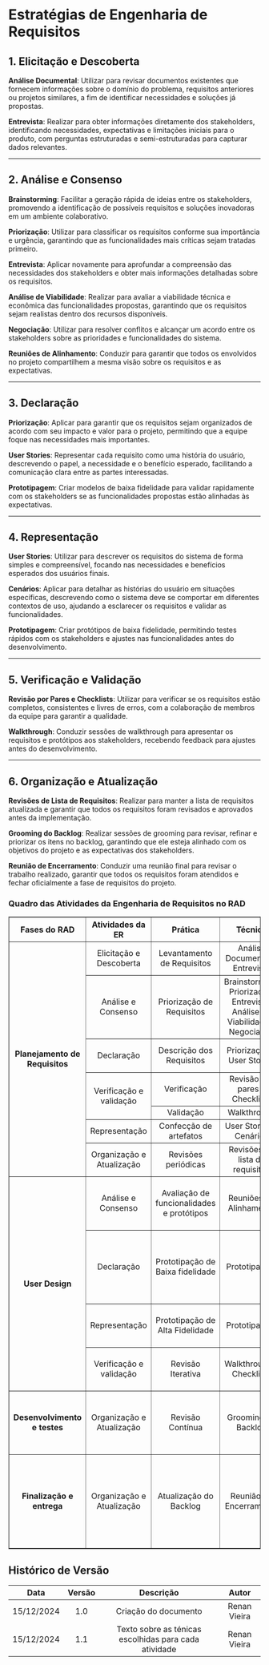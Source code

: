 # Estratégias de Engenharia de Requisitos

## 1. Elicitação e Descoberta
**Análise Documental**: Utilizar para revisar documentos existentes que fornecem informações sobre o domínio do problema, requisitos anteriores ou projetos similares, a fim de identificar necessidades e soluções já propostas.

**Entrevista**: Realizar para obter informações diretamente dos stakeholders, identificando necessidades, expectativas e limitações iniciais para o produto, com perguntas estruturadas e semi-estruturadas para capturar dados relevantes.

---

## 2. Análise e Consenso
**Brainstorming**: Facilitar a geração rápida de ideias entre os stakeholders, promovendo a identificação de possíveis requisitos e soluções inovadoras em um ambiente colaborativo.

**Priorização**: Utilizar para classificar os requisitos conforme sua importância e urgência, garantindo que as funcionalidades mais críticas sejam tratadas primeiro.

**Entrevista**: Aplicar novamente para aprofundar a compreensão das necessidades dos stakeholders e obter mais informações detalhadas sobre os requisitos.

**Análise de Viabilidade**: Realizar para avaliar a viabilidade técnica e econômica das funcionalidades propostas, garantindo que os requisitos sejam realistas dentro dos recursos disponíveis.

**Negociação**: Utilizar para resolver conflitos e alcançar um acordo entre os stakeholders sobre as prioridades e funcionalidades do sistema.

**Reuniões de Alinhamento**: Conduzir para garantir que todos os envolvidos no projeto compartilhem a mesma visão sobre os requisitos e as expectativas.

---

## 3. Declaração
**Priorização**: Aplicar para garantir que os requisitos sejam organizados de acordo com seu impacto e valor para o projeto, permitindo que a equipe foque nas necessidades mais importantes.

**User Stories**: Representar cada requisito como uma história do usuário, descrevendo o papel, a necessidade e o benefício esperado, facilitando a comunicação clara entre as partes interessadas.

**Prototipagem**: Criar modelos de baixa fidelidade para validar rapidamente com os stakeholders se as funcionalidades propostas estão alinhadas às expectativas.

---

## 4. Representação
**User Stories**: Utilizar para descrever os requisitos do sistema de forma simples e compreensível, focando nas necessidades e benefícios esperados dos usuários finais.

**Cenários**: Aplicar para detalhar as histórias do usuário em situações específicas, descrevendo como o sistema deve se comportar em diferentes contextos de uso, ajudando a esclarecer os requisitos e validar as funcionalidades.


**Prototipagem**: Criar protótipos de baixa fidelidade, permitindo testes rápidos com os stakeholders e ajustes nas funcionalidades antes do desenvolvimento.

---

## 5. Verificação e Validação
**Revisão por Pares e Checklists**: Utilizar para verificar se os requisitos estão completos, consistentes e livres de erros, com a colaboração de membros da equipe para garantir a qualidade.

**Walkthrough**: Conduzir sessões de walkthrough para apresentar os requisitos e protótipos aos stakeholders, recebendo feedback para ajustes antes do desenvolvimento.

---

## 6. Organização e Atualização
**Revisões de Lista de Requisitos**: Realizar para manter a lista de requisitos atualizada e garantir que todos os requisitos foram revisados e aprovados antes da implementação.

**Grooming do Backlog**: Realizar sessões de grooming para revisar, refinar e priorizar os itens no backlog, garantindo que ele esteja alinhado com os objetivos do projeto e as expectativas dos stakeholders.

**Reunião de Encerramento**: Conduzir uma reunião final para revisar o trabalho realizado, garantir que todos os requisitos foram atendidos e fechar oficialmente a fase de requisitos do projeto.

### Quadro das Atividades da Engenharia de Requisitos no RAD

<table border="1" cellspacing="0" cellpadding="5">
  <thead>
    <tr>
      <th style="text-align: center; vertical-align: middle;">Fases do RAD</th>
      <th style="text-align: center; vertical-align: middle;">Atividades da ER</th>
      <th style="text-align: center; vertical-align: middle;">Prática</th>
      <th style="text-align: center; vertical-align: middle;">Técnica</th>
      <th style="text-align: center; vertical-align: middle;">Resultado Esperado</th>
    </tr>
  </thead>
  <tbody>
    <!-- Planejamento de Requisitos -->
    <tr>
      <td rowspan="7" style="text-align: center; vertical-align: middle;"><strong>Planejamento de Requisitos</strong></td>
      <td style="text-align: center; vertical-align: middle;">Elicitação e Descoberta</td>
      <td style="text-align: center; vertical-align: middle;">Levantamento de Requisitos</td>
      <td style="text-align: center; vertical-align: middle;">Análise Documental e Entrevista</td>
      <td style="text-align: center; vertical-align: middle;">Visão de Produto</td>
    </tr>
    <tr>
      <td style="text-align: center; vertical-align: middle;">Análise e Consenso</td>
      <td style="text-align: center; vertical-align: middle;">Priorização de Requisitos</td>
      <td style="text-align: center; vertical-align: middle;">Brainstorming, Priorização, Entrevista, Análise de Viabilidade e Negociação</td>
      <td style="text-align: center; vertical-align: middle;">Escopo e funcionalidades priorizadas e acordadas</td>
    </tr>
    <tr>
      <td style="text-align: center; vertical-align: middle;">Declaração</td>
      <td style="text-align: center; vertical-align: middle;">Descrição dos Requisitos</td>
      <td style="text-align: center; vertical-align: middle;">Priorização e User Stories</td>
      <td style="text-align: center; vertical-align: middle;">Documentação de Requisitos de software</td>
    </tr>
    <tr>
      <td style="text-align: center; vertical-align: middle;" rowspan="2">Verificação e validação</td>
      <td style="text-align: center; vertical-align: middle;">Verificação</td>
      <td style="text-align: center; vertical-align: middle;">Revisão por pares e Checklists</td>
      <td style="text-align: center; vertical-align: middle;" rowspan="2">DoD, DoR e Feedback</td>
    </tr>
    <tr>
      <td style="text-align: center; vertical-align: middle;">Validação</td>
      <td style="text-align: center; vertical-align: middle;">Walkthrough</td>
    </tr>
    <tr>
      <td style="text-align: center; vertical-align: middle;">Representação</td>
      <td style="text-align: center; vertical-align: middle;">Confecção de artefatos</td>
      <td style="text-align: center; vertical-align: middle;">User Stories e Cenários</td>
      <td style="text-align: center; vertical-align: middle;">Representações formais</td>
    </tr>
    <tr>
      <td style="text-align: center; vertical-align: middle;">Organização e Atualização</td>
      <td style="text-align: center; vertical-align: middle;">Revisões periódicas</td>
      <td style="text-align: center; vertical-align: middle;">Revisões de lista de requisitos</td>
      <td style="text-align: center; vertical-align: middle;">Backlog atualizado e alinhado</td>
    </tr>
    <!-- User Design -->
    <tr>
      <td rowspan="4" style="text-align: center; vertical-align: middle;"><strong>User Design</strong></td>
      <td style="text-align: center; vertical-align: middle;">Análise e Consenso</td>
      <td style="text-align: center; vertical-align: middle;">Avaliação de funcionalidades e protótipos</td>
      <td style="text-align: center; vertical-align: middle;">Reuniões de Alinhamento</td>
      <td style="text-align: center; vertical-align: middle;">Feedback coletado e consenso sobre alterações no protótipo</td>
    </tr>
    <tr>
      <td style="text-align: center; vertical-align: middle;">Declaração</td>
      <td style="text-align: center; vertical-align: middle;">Prototipação de Baixa fidelidade</td>
      <td style="text-align: center; vertical-align: middle;">Prototipagem</td>
      <td style="text-align: center; vertical-align: middle;">Ideia do fluxo de telas desejado pelo cliente e como isso refletirá no protótipo de alta fidelidade</td>
    </tr>
    <tr>
      <td style="text-align: center; vertical-align: middle;">Representação</td>
      <td style="text-align: center; vertical-align: middle;">Prototipação de Alta Fidelidade</td>
      <td style="text-align: center; vertical-align: middle;">Prototipagem</td>
      <td style="text-align: center; vertical-align: middle;">Protótipos de alta fidelidade e fluxo de telas da aplicação</td>
    </tr>
    <tr>
      <td style="text-align: center; vertical-align: middle;">Verificação e validação</td>
      <td style="text-align: center; vertical-align: middle;">Revisão Iterativa</td>
      <td style="text-align: center; vertical-align: middle;">Walkthroughs, Checklists</td>
      <td style="text-align: center; vertical-align: middle;">Protótipo ajustado para refletir melhor os objetivos</td>
    </tr>
    <!-- Desenvolvimento e Testes -->
    <tr>
      <td style="text-align: center; vertical-align: middle;"><strong>Desenvolvimento e testes</strong></td>
      <td style="text-align: center; vertical-align: middle;">Organização e Atualização</td>
      <td style="text-align: center; vertical-align: middle;">Revisão Contínua</td>
      <td style="text-align: center; vertical-align: middle;">Grooming do Backlog</td>
      <td style="text-align: center; vertical-align: middle;">Backlog refinado com atualizações baseadas nos testes e feedback</td>
    </tr>
    <!-- Finalização e Entrega -->
    <tr>
      <td style="text-align: center; vertical-align: middle;"><strong>Finalização e entrega</strong></td>
      <td style="text-align: center; vertical-align: middle;">Organização e Atualização</td>
      <td style="text-align: center; vertical-align: middle;">Atualização do Backlog</td>
      <td style="text-align: center; vertical-align: middle;">Reunião de Encerramento</td>
      <td style="text-align: center; vertical-align: middle;">Backlog encerrado, rastreabilidade completa dos requisitos, deploy da aplicação e implementação do MVP1</td>
    </tr>
  </tbody>
</table>

##  Histórico de Versão

| **Data** | **Versão** | **Descrição** | **Autor** |
| :--------: | :--------: | :--------:  | :--------: | 
|      15/12/2024      |      1.0      |      Criação do documento       |     Renan Vieira     |
|      15/12/2024      |      1.1      |      Texto sobre as ténicas escolhidas para cada atividade      |     Renan Vieira     |

